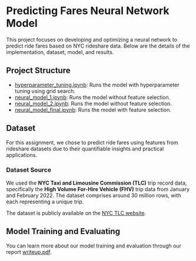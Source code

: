 # Predicting Fares Neural Network Model

This project focuses on developing and optimizing a neural network to predict ride fares based on NYC rideshare data. Below are the details of the implementation, dataset, model, and results.

## Project Structure

- [hyperparameter_tuning.ipynb](https://github.com/anshisinghh/rideshare-fare-prediction/blob/main/hyperparameter_tuning.ipynb): Runs the model with hyperparameter tuning using grid search.
- [neural_model_1.ipynb](https://github.com/anshisinghh/rideshare-fare-prediction/blob/main/neural_model_1.ipynb): Runs the model without feature selection.
- [neural_model_2.ipynb](https://github.com/anshisinghh/rideshare-fare-prediction/blob/main/neural_model_2.ipynb): Runs the model without feature selection.
- [neural_model_final.ipynb](https://github.com/anshisinghh/rideshare-fare-prediction/blob/main/neural_model_final.ipynb): Runs the model with feature selection.

## Dataset

For this assignment, we chose to predict ride fares using features from rideshare datasets due to their quantifiable insights and practical applications. 

### Dataset Source
We used the **NYC Taxi and Limousine Commission (TLC)** trip record data, specifically the **High Volume For-Hire Vehicle (FHV)** trip data from January and February 2022. The dataset comprises around 30 million rows, with each representing a unique trip.

The dataset is publicly available on the [NYC TLC website](https://www.nyc.gov/assets/tlc/downloads/pdf/2022_summary_data.pdf).

## Model Training and Evaluating
You can learn more about our model training and evaluation through our report [writeup.pdf](https://github.com/anshisinghh/rideshare-fare-prediction/blob/main/writeup.pdf).

